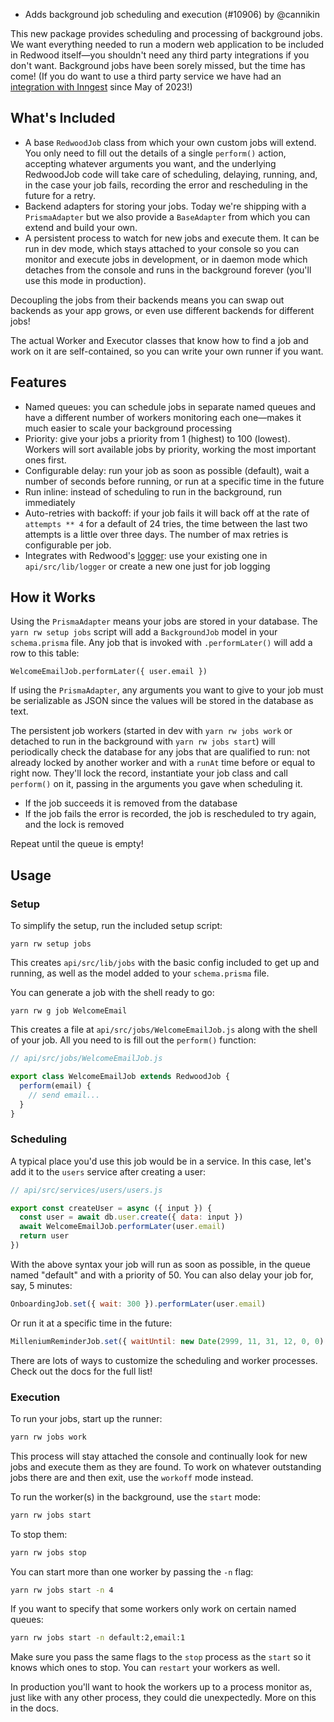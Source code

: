 - Adds background job scheduling and execution (#10906) by @cannikin

This new package provides scheduling and processing of background jobs. We want everything needed to run a modern web application to be included in Redwood itself—you shouldn't need any third party integrations if you don't want. Background jobs have been sorely missed, but the time has come! (If you do want to use a third party service we have had an [integration with Inngest](https://community.redwoodjs.com/t/ship-background-jobs-crons-webhooks-and-reliable-workflows-in-record-time-with-inngest-and-redwoodjs/4866) since May of 2023!)

## What's Included

- A base `RedwoodJob` class from which your own custom jobs will extend. You only need to fill out the details of a single `perform()` action, accepting whatever arguments you want, and the underlying RedwoodJob code will take care of scheduling, delaying, running, and, in the case your job fails, recording the error and rescheduling in the future for a retry.
- Backend adapters for storing your jobs. Today we're shipping with a `PrismaAdapter` but we also provide a `BaseAdapter` from which you can extend and build your own.
- A persistent process to watch for new jobs and execute them. It can be run in dev mode, which stays attached to your console so you can monitor and execute jobs in development, or in daemon mode which detaches from the console and runs in the background forever (you'll use this mode in production).

Decoupling the jobs from their backends means you can swap out backends as your app grows, or even use different backends for different jobs!

The actual Worker and Executor classes that know how to find a job and work on it are self-contained, so you can write your own runner if you want.

## Features

- Named queues: you can schedule jobs in separate named queues and have a different number of workers monitoring each one—makes it much easier to scale your background processing
- Priority: give your jobs a priority from 1 (highest) to 100 (lowest). Workers will sort available jobs by priority, working the most important ones first.
- Configurable delay: run your job as soon as possible (default), wait a number of seconds before running, or run at a specific time in the future
- Run inline: instead of scheduling to run in the background, run immediately
- Auto-retries with backoff: if your job fails it will back off at the rate of `attempts ** 4` for a default of 24 tries, the time between the last two attempts is a little over three days. The number of max retries is configurable per job.
- Integrates with Redwood's [logger](https://docs.redwoodjs.com/docs/logger): use your existing one in `api/src/lib/logger` or create a new one just for job logging

## How it Works

Using the `PrismaAdapter` means your jobs are stored in your database. The `yarn rw setup jobs` script will add a `BackgroundJob` model in your `schema.prisma` file. Any job that is invoked with `.performLater()` will add a row to this table:

```
WelcomeEmailJob.performLater({ user.email })
```

If using the `PrismaAdapter`, any arguments you want to give to your job must be serializable as JSON since the values will be stored in the database as text.

The persistent job workers (started in dev with `yarn rw jobs work` or detached to run in the background with `yarn rw jobs start`) will periodically check the database for any jobs that are qualified to run: not already locked by another worker and with a `runAt` time before or equal to right now. They'll lock the record, instantiate your job class and call `perform()` on it, passing in the arguments you gave when scheduling it.

- If the job succeeds it is removed from the database
- If the job fails the error is recorded, the job is rescheduled to try again, and the lock is removed

Repeat until the queue is empty!

## Usage

### Setup

To simplify the setup, run the included setup script:

```
yarn rw setup jobs
```

This creates `api/src/lib/jobs` with the basic config included to get up and running, as well as the model added to your `schema.prisma` file.

You can generate a job with the shell ready to go:

```
yarn rw g job WelcomeEmail
```

This creates a file at `api/src/jobs/WelcomeEmailJob.js` along with the shell of your job. All you need to is fill out the `perform()` function:

```javascript
// api/src/jobs/WelcomeEmailJob.js

export class WelcomeEmailJob extends RedwoodJob {
  perform(email) {
    // send email...
  }
}
```

### Scheduling

A typical place you'd use this job would be in a service. In this case, let's add it to the `users` service after creating a user:

```javascript
// api/src/services/users/users.js

export const createUser = async ({ input }) {
  const user = await db.user.create({ data: input })
  await WelcomeEmailJob.performLater(user.email)
  return user
})
```

With the above syntax your job will run as soon as possible, in the queue named "default" and with a priority of 50. You can also delay your job for, say, 5 minutes:

```javascript
OnboardingJob.set({ wait: 300 }).performLater(user.email)
```

Or run it at a specific time in the future:

```javascript
MilleniumReminderJob.set({ waitUntil: new Date(2999, 11, 31, 12, 0, 0) }).performLater(user.email)
```

There are lots of ways to customize the scheduling and worker processes. Check out the docs for the full list!

### Execution

To run your jobs, start up the runner:

```bash
yarn rw jobs work
```

This process will stay attached the console and continually look for new jobs and execute them as they are found. To work on whatever outstanding jobs there are and then exit, use the `workoff` mode instead.

To run the worker(s) in the background, use the `start` mode:

```bash
yarn rw jobs start
```

To stop them:

```bash
yarn rw jobs stop
```

You can start more than one worker by passing the `-n` flag:

```bash
yarn rw jobs start -n 4
```

If you want to specify that some workers only work on certain named queues:

```bash
yarn rw jobs start -n default:2,email:1
```

Make sure you pass the same flags to the `stop` process as the `start` so it knows which ones to stop. You can `restart` your workers as well.

In production you'll want to hook the workers up to a process monitor as, just like with any other process, they could die unexpectedly. More on this in the docs.

